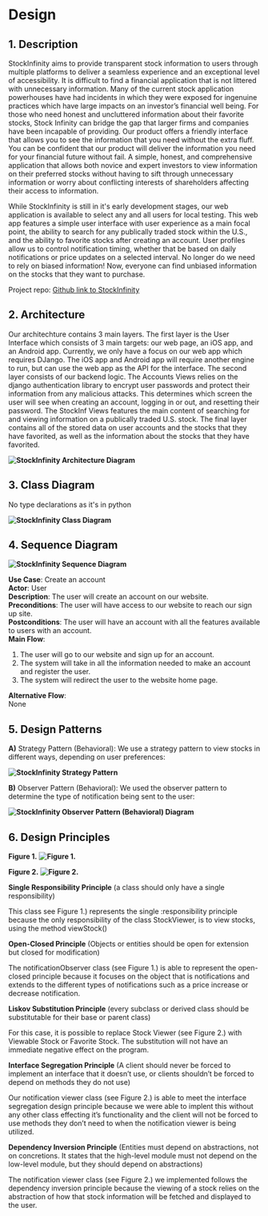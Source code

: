 # Design

## 1. Description

StockInfinity aims to provide transparent stock information to users through multiple platforms to deliver a seamless experience and an exceptional level of accessibility. It is difficult to find a financial application that is not littered with unnecessary information. Many of the current stock application powerhouses have had incidents in which they were exposed for ingenuine practices which have large impacts on an investor’s financial well being. For those who need honest and uncluttered information about their favorite stocks, Stock Infinity can bridge the gap that larger firms and companies have been incapable of providing. Our product offers a friendly interface that allows you to see the information that you need without the extra fluff. You can be confident that our product will deliver the information you need for your financial future without fail. A simple, honest, and comprehensive application that allows both novice and expert investors to view information on their preferred stocks without having to sift through unnecessary information or worry about conflicting interests of shareholders affecting their access to information.

While StockInfinity is still in it's early development stages, our web application is available to select any and all users for local testing. This web app features a simple user interface with user experience as a main focal point, the ability to search for any publically traded stock within the U.S., and the ability to favorite stocks after creating an account. User profiles allow us to control notification timing, whether that be based on daily notifications or price updates on a selected interval. No longer do we need to rely on biased information! Now, everyone can find unbiased information on the stocks that they want to purchase.

Project repo: [Github link to StockInfinity](https://github.com/davidknight00/stockInfinity)

## 2. Architecture

Our architechture contains 3 main layers. The first layer is the User Interface which consists of 3 main targets: our web page, an iOS app, and an Android app. Currently, we only have a focus on our web app which requires DJango. The iOS app and Android app will require another engine to run, but can use the web app as the API for the interface. The second layer consists of our backend logic. The Accounts Views relies on the django authentication library to encrypt user passwords and protect their information from any malicious attacks. This determines which screen the user will see when creating an account, logging in or out, and resetting their password. The StockInf Views features the main content of searching for and viewing information on a publically traded U.S. stock. The final layer contains all of the stored data on user accounts and the stocks that they have favorited, as well as the information about the stocks that they have favorited.

**![StockInfinity Architecture Diagram](./deliverable_images/architecture.jpg)**

## 3. Class Diagram

No type declarations as it's in python

**![StockInfinity Class Diagram](./deliverable_images/D5ClassDiagram.jpg)**

## 4. Sequence Diagram

**![StockInfinity Sequence Diagram](./deliverable_images/D5Question4.jpg)**

**Use Case**: Create an account\
**Actor**: User\
**Description**: The user will create an account on our website.\
**Preconditions**: The user will have access to our website to reach our sign up site.\
**Postconditions**: The user will have an account with all the features available to users with an account.\
**Main Flow**:
1. The user will go to our website and sign up for an account.
2. The system will take in all the information needed to make an account and register the user.
3. The system will redirect the user to the website home page.

**Alternative Flow**:\
None

## 5. Design Patterns

**A)** Strategy Pattern (Behavioral): We use a strategy pattern to view stocks in different ways, depending on user preferences:

**![StockInfinity Strategy Pattern](./deliverable_images/StratPat.JPG)**

**B)** Observer Pattern (Behavioral): We used the observer pattern to determine the type of notification being sent to the user:

**![StockInfinity Observer Pattern (Behavioral) Diagram](./deliverable_images/ObserverPattern.png)**

## 6. Design Principles
**Figure 1.**
**![Figure 1.](./deliverable_images/StratPat.JPG)**

**Figure 2.**
**![Figure 2.](./deliverable_images/ObserverPattern.png)**

**Single Responsibility Principle** (a class should only have a single responsibility)

This class see Figure 1.) represents the single :responsibility principle because the only responsibility of the class StockViewer, is to view stocks, using the method viewStock()

**Open-Closed Principle** (Objects or entities should be open for extension but closed for modification)

The notificationObserver class (see Figure 1.) is able to represent the open-closed principle because it focuses on the object that is notifications and extends to the different types of notifications such as a price increase or decrease notification. 

**Liskov Substitution Principle** (every subclass or derived class should be substitutable for their base or parent class)

For this case, it is possible to replace Stock Viewer (see Figure 2.) with Viewable Stock or Favorite Stock. The substitution will not have an immediate negative effect on the program.
 
**Interface Segregation Principle** (A client should never be forced to implement an interface that it doesn’t use, or clients shouldn’t be forced to depend on methods they do not use)

Our notification viewer class (see Figure 2.) is able to meet the interface segregation design principle because we were able to implent this without any other class effecting it’s functionality and the client will not be forced to use methods they don’t need to when the notification viewer is being utilized.

**Dependency Inversion Principle** (Entities must depend on abstractions, not on concretions. It states that the high-level module must not depend on the low-level module, but they should depend on abstractions)

The notification viewer class (see Figure 2.) we implemented follows the dependency inversion principle because the viewing of a stock relies on the abstraction of how that stock information will be fetched and displayed to the user. 
